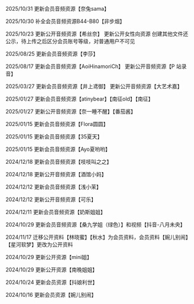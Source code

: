 2025/10/31
更新会员音频资源【奈兔sama】

2025/10/30
补全会员音频资源B44-B80【非步烟】

2025/10/23
更新公开音频资源【希丝奈】
更新公开女性向资源
创建其他文件还公示，待上传之后区分会员账号等级，对普通用户不可见

2025/08/25
更新会员音频资源【李莎】

2025/08/17
更新会员音频资源【AoiHinamoriCh】
更新公开音频资源【P 站录音】

2025/03/27
更新会员音频资源【井上鸢御】
更新公开音频资源【大艺术嘉】

2025/01/27
更新会员音频资源【atinybear】【南征old】【南征】

2025/01/27
更新公开音频资源【奈一睡不醒】【番茄酱】

2025/01/15
更新会员音频资源【Flora圆圆】

2025/01/15
更新会员音频资源【35夏天】

2025/01/15
更新会员音频资源【Ayo夏哟哟】

2024/12/18
更新会员音频资源【吱吱叫之之】

2024/12/18
更新公开音频资源【酒馆小妈】

2024/12/12
更新会员音频资源【浅小茉】

2024/12/12
更新公开音频资源【可乐】

2024/12/11
更新会员音频资源【奶斯姐姐】

2024/10/29
更新会员音频资源【桑九学姐（绿色）】和视频【抖音-八月未央】

2024/11/17
迁移公开资料【林晓蜜】【秋水】为会员资料，会员资料【婉儿别闹】【星河软梦】更改为公开资料

2024/10/29
更新公开资源【mini姐】

2024/10/29
更新公开资源【南晚姐姐】

2024/10/24
更新会员资源【抖娘利世】

2024/10/16
更新会员资源【婉儿别闹】
